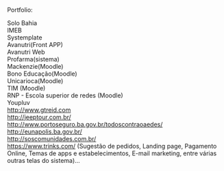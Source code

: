 Portfolio:

Solo Bahia  
IMEB  
Systemplate  
Avanutri(Front APP)  
Avanutri Web  
Profarma(sistema)  
Mackenzie(Moodle)  
Bono Educação(Moodle)  
Unicarioca(Moodle)  
TIM (Moodle)  
RNP - Escola superior de redes (Moodle)  
Youpluv  
http://www.gtreid.com  
http://jeeptour.com.br/  
http://www.portoseguro.ba.gov.br/todoscontraoaedes/  
http://eunapolis.ba.gov.br/  
http://soscomunidades.com.br/  
https://www.trinks.com/  (Sugestão de pedidos, Landing page, Pagamento Online, Temas de apps e estabelecimentos, E-mail marketing, entre várias outras telas do sistema)...
